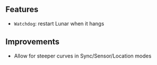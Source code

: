 ## Features

* `Watchdog`: restart Lunar when it hangs 

## Improvements

* Allow for steeper curves in Sync/Sensor/Location modes
